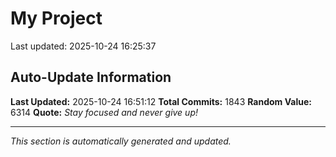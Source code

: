 # My Project


Last updated: 2025-10-24 16:25:37


























































































































































































































































































































































































































































































































































































































































































































































































































































































































































































































































































































































































































































































































































































































































































































































































































































































































































































































































































































































































































































































































































































































































































































## Auto-Update Information

**Last Updated:** 2025-10-24 16:51:12
**Total Commits:** 1843
**Random Value:** 6314
**Quote:** _Stay focused and never give up!_

---
_This section is automatically generated and updated._